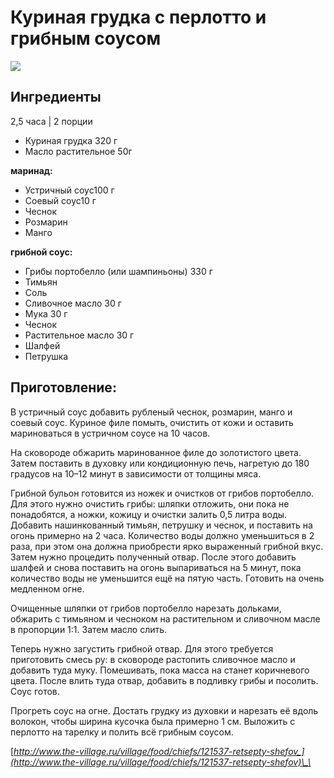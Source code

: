 # Куриная грудка с перлотто и грибным соусом

![](https://s-media-cache-ak0.pinimg.com/564x/9d/66/5a/9d665af0b56c10274850ca26750c5c45.jpg)

## Ингредиенты

2,5 часа \| 2 порции

* Куриная грудка 320 г
* Масло растительное 50г

**маринад:**

* Устричный соус100 г
* Соевый соус10 г
* Чеснок
* Розмарин
* Манго

**грибной соус:**

* Грибы портобелло \(или шампиньоны\) 330 г
* Тимьян
* Соль
* Сливочное масло 30 г
* Мука 30 г
* Чеснок
* Растительное масло 30 г
* Шалфей
* Петрушка

## Приготовление:

В устричный соус добавить рубленый чеснок, розмарин, манго и соевый соус. Куриное филе помыть, очистить от кожи и оставить мариноваться в устричном соусе на 10 часов.

На сковороде обжарить маринованное филе до золотистого цвета. Затем поставить в духовку или кондиционную печь, нагретую до 180 градусов на 10–12 минут в зависимости от толщины мяса.

Грибной бульон готовится из ножек и очистков от грибов портобелло. Для этого нужно очистить грибы: шляпки отложить, они пока не понадобятся, а ножки, кожицу и очистки залить 0,5 литра воды. Добавить нашинкованный тимьян, петрушку и чеснок, и поставить на огонь примерно на 2 часа. Количество воды должно уменьшиться в 2 раза, при этом она должна приобрести ярко выраженный грибной вкус. Затем нужно процедить полученный отвар. После этого добавить шалфей и снова поставить на огонь выпариваться на 5 минут, пока количество воды не уменьшится ещё на пятую часть. Готовить на очень медленном огне.

Очищенные шляпки от грибов портобелло нарезать дольками, обжарить с тимьяном и чесноком на растительном и сливочном масле в пропорции 1:1. Затем масло слить.

Теперь нужно загустить грибной отвар. Для этого требуется приготовить смесь ру: в сковороде растопить сливочное масло и добавить туда муку. Помешивать, пока масса на станет коричневого цвета. После влить туда отвар, добавить в подливку грибы и посолить. Соус готов.

Прогреть соус на огне. Достать грудку из духовки и нарезать её вдоль волокон, чтобы ширина кусочка была примерно 1 см. Выложить с перлотто на тарелку и полить всё грибным соусом.

[_http://www.the-village.ru/village/food/chiefs/121537-retsepty-shefov_](http://www.the-village.ru/village/food/chiefs/121537-retsepty-shefov)\_\_

